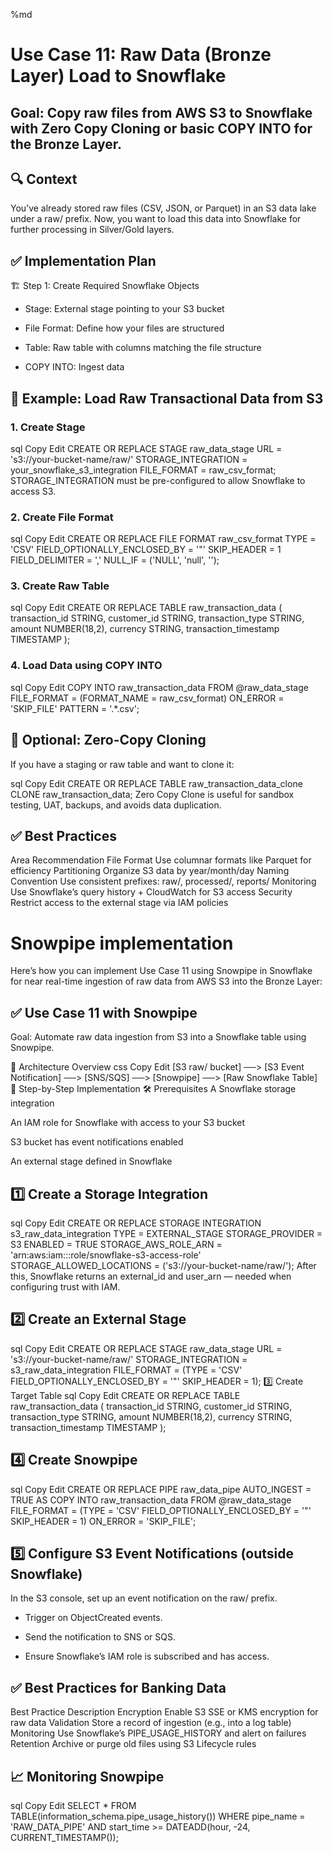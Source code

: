 %md

# Use Case 11: Raw Data (Bronze Layer) Load to Snowflake
## Goal: Copy raw files from AWS S3 to Snowflake with Zero Copy Cloning or basic COPY INTO for the Bronze Layer.

## 🔍 Context
You’ve already stored raw files (CSV, JSON, or Parquet) in an S3 data lake under a raw/ prefix. Now, you want to load this data into Snowflake for further processing in Silver/Gold layers.

## ✅ Implementation Plan
🏗️ Step 1: Create Required Snowflake Objects
- Stage: External stage pointing to your S3 bucket

- File Format: Define how your files are structured

- Table: Raw table with columns matching the file structure

- COPY INTO: Ingest data

## 📌 Example: Load Raw Transactional Data from S3
### 1. Create Stage
sql
Copy
Edit
CREATE OR REPLACE STAGE raw_data_stage
  URL = 's3://your-bucket-name/raw/'
  STORAGE_INTEGRATION = your_snowflake_s3_integration
  FILE_FORMAT = raw_csv_format;
STORAGE_INTEGRATION must be pre-configured to allow Snowflake to access S3.

### 2. Create File Format
sql
Copy
Edit
CREATE OR REPLACE FILE FORMAT raw_csv_format
  TYPE = 'CSV'
  FIELD_OPTIONALLY_ENCLOSED_BY = '"'
  SKIP_HEADER = 1
  FIELD_DELIMITER = ','
  NULL_IF = ('NULL', 'null', '');
### 3. Create Raw Table
sql
Copy
Edit
CREATE OR REPLACE TABLE raw_transaction_data (
  transaction_id STRING,
  customer_id STRING,
  transaction_type STRING,
  amount NUMBER(18,2),
  currency STRING,
  transaction_timestamp TIMESTAMP
);
### 4. Load Data using COPY INTO
sql
Copy
Edit
COPY INTO raw_transaction_data
FROM @raw_data_stage
FILE_FORMAT = (FORMAT_NAME = raw_csv_format)
ON_ERROR = 'SKIP_FILE'
PATTERN = '.*\.csv';

## 🔄 Optional: Zero-Copy Cloning
If you have a staging or raw table and want to clone it:

sql
Copy
Edit
CREATE OR REPLACE TABLE raw_transaction_data_clone CLONE raw_transaction_data;
Zero Copy Clone is useful for sandbox testing, UAT, backups, and avoids data duplication.

## ✅ Best Practices
Area	Recommendation
File Format	Use columnar formats like Parquet for efficiency
Partitioning	Organize S3 data by year/month/day
Naming Convention	Use consistent prefixes: raw/, processed/, reports/
Monitoring	Use Snowflake’s query history + CloudWatch for S3 access
Security	Restrict access to the external stage via IAM policies

# Snowpipe implementation
Here’s how you can implement Use Case 11 using Snowpipe in Snowflake for near real-time ingestion of raw data from AWS S3 into the Bronze Layer:

## ✅ Use Case 11 with Snowpipe
Goal: Automate raw data ingestion from S3 into a Snowflake table using Snowpipe.

📌 Architecture Overview
css
Copy
Edit
[S3 raw/ bucket] ──> [S3 Event Notification] ──> [SNS/SQS] ──> [Snowpipe] ──> [Raw Snowflake Table]
🔧 Step-by-Step Implementation
🛠️ Prerequisites
A Snowflake storage integration

An IAM role for Snowflake with access to your S3 bucket

S3 bucket has event notifications enabled

An external stage defined in Snowflake

## 1️⃣ Create a Storage Integration
sql
Copy
Edit
CREATE OR REPLACE STORAGE INTEGRATION s3_raw_data_integration
  TYPE = EXTERNAL_STAGE
  STORAGE_PROVIDER = S3
  ENABLED = TRUE
  STORAGE_AWS_ROLE_ARN = 'arn:aws:iam::<account-id>:role/snowflake-s3-access-role'
  STORAGE_ALLOWED_LOCATIONS = ('s3://your-bucket-name/raw/');
After this, Snowflake returns an external_id and user_arn — needed when configuring trust with IAM.

## 2️⃣ Create an External Stage
sql
Copy
Edit
CREATE OR REPLACE STAGE raw_data_stage
  URL = 's3://your-bucket-name/raw/'
  STORAGE_INTEGRATION = s3_raw_data_integration
  FILE_FORMAT = (TYPE = 'CSV' FIELD_OPTIONALLY_ENCLOSED_BY = '"' SKIP_HEADER = 1);
3️⃣ Create Target Table
sql
Copy
Edit
CREATE OR REPLACE TABLE raw_transaction_data (
  transaction_id STRING,
  customer_id STRING,
  transaction_type STRING,
  amount NUMBER(18,2),
  currency STRING,
  transaction_timestamp TIMESTAMP
);
## 4️⃣ Create Snowpipe
sql
Copy
Edit
CREATE OR REPLACE PIPE raw_data_pipe
  AUTO_INGEST = TRUE
  AS
  COPY INTO raw_transaction_data
  FROM @raw_data_stage
  FILE_FORMAT = (TYPE = 'CSV' FIELD_OPTIONALLY_ENCLOSED_BY = '"' SKIP_HEADER = 1)
  ON_ERROR = 'SKIP_FILE';
## 5️⃣ Configure S3 Event Notifications (outside Snowflake)
In the S3 console, set up an event notification on the raw/ prefix.

- Trigger on ObjectCreated events.

- Send the notification to SNS or SQS.

- Ensure Snowflake’s IAM role is subscribed and has access.

## ✅ Best Practices for Banking Data
Best Practice	Description
Encryption	Enable S3 SSE or KMS encryption for raw data
Validation	Store a record of ingestion (e.g., into a log table)
Monitoring	Use Snowflake’s PIPE_USAGE_HISTORY and alert on failures
Retention	Archive or purge old files using S3 Lifecycle rules

## 📈 Monitoring Snowpipe
sql
Copy
Edit
SELECT *
FROM TABLE(information_schema.pipe_usage_history())
WHERE pipe_name = 'RAW_DATA_PIPE'
  AND start_time >= DATEADD(hour, -24, CURRENT_TIMESTAMP());
